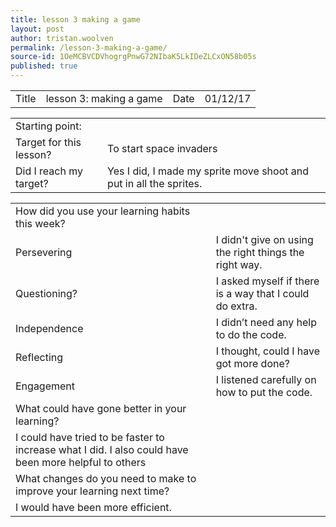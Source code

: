 ```yaml
---
title: lesson 3 making a game
layout: post
author: tristan.woolven
permalink: /lesson-3-making-a-game/
source-id: 1OeMCBVCDVhogrgPnwG72NIbaK5LkIDeZLCxON58b05s
published: true
---
```

<table>
  <tr>
    <td>Title</td>
    <td>lesson 3: making a game</td>
    <td>Date</td>
    <td>01/12/17</td>
  </tr>
</table>


<table>
  <tr>
    <td>Starting point:</td>
    <td></td>
  </tr>
  <tr>
    <td>Target for this lesson?</td>
    <td>To start space invaders</td>
  </tr>
  <tr>
    <td>Did I reach my target?</td>
    <td>Yes I did, I made my sprite move shoot and put in all the sprites.</td>
  </tr>
</table>


<table>
  <tr>
    <td>How did you use your learning habits this week?</td>
    <td></td>
  </tr>
  <tr>
    <td>Persevering</td>
    <td>I didn't give on using the right things the right way.</td>
  </tr>
  <tr>
    <td>Questioning?</td>
    <td>I asked myself if there is a way that I could do extra.</td>
  </tr>
  <tr>
    <td>Independence</td>
    <td>I didn’t need any help to do the code.</td>
  </tr>
  <tr>
    <td>Reflecting</td>
    <td>I thought, could I have got more done?</td>
  </tr>
  <tr>
    <td>Engagement</td>
    <td>I listened carefully on how to put the code.</td>
  </tr>
  <tr>
    <td>What could have gone better in your learning?</td>
    <td></td>
  </tr>
  <tr>
    <td>I could have tried to be faster to increase what I did. I also could have been more helpful to others</td>
    <td></td>
  </tr>
  <tr>
    <td>What changes do you need to make to improve your learning next time?</td>
    <td></td>
  </tr>
  <tr>
    <td>I would have been more efficient.
</td>
    <td></td>
  </tr>
</table>


